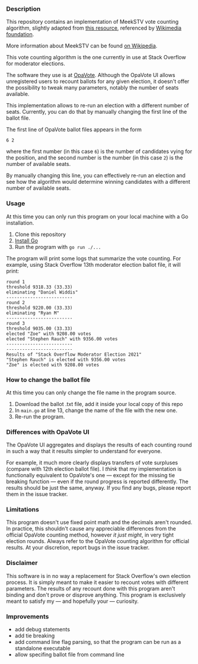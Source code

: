 ### Description

This repository contains an implementation of MeekSTV vote counting algorithm, 
slightly adapted from [this resource](https://web.archive.org/web/20210225045400/https://prfound.org/resources/reference/reference-meek-rule/), referenced by [Wikimedia foundation](https://meta.wikimedia.org/wiki/Wikimedia_Foundation_elections/Single_Transferable_Vote).

More information about MeekSTV can be found [on Wikipedia](https://en.wikipedia.org/wiki/Counting_single_transferable_votes#Meek).

This vote counting algorithm is the one currently in use at Stack Overflow for moderator elections. 

The software they use is at [OpaVote](https://www.opavote.com/). Although the OpaVote UI allows unregistered users to recount ballots for any given election, it doesn't offer the possibility to tweak many parameters, notably the number of seats available.

This implementation allows to re-run an election with a different number of seats. Currently, you can do that by manually changing the first line of the ballot file.

The first line of OpaVote ballot files appears in the form
```text
6 2
```
where the first number (in this case `6`) is the number of candidates vying for the position, 
and the second number is the number (in this case `2`) is the number of available seats.

By manually changing this line, you can effectively re-run an election and see how the algorithm would determine winning candidates with a different number of available seats.

### Usage

At this time you can only run this program on your local machine with a Go installation.

1. Clone this repository
2. [Install Go](https://go.dev/doc/install)
3. Run the program with `go run ./...`

The program will print some logs that summarize the vote counting. For example, using Stack Overflow 13th moderator election ballot file, 
it will print:

```text
round 1
threshold 9318.33 (33.33)
eliminating "Daniel Widdis"
-------------------------
round 2
threshold 9220.00 (33.33)
eliminating "Ryan M"
-------------------------
round 3
threshold 9035.00 (33.33)
elected "Zoe" with 9208.00 votes
elected "Stephen Rauch" with 9356.00 votes
-------------------------
-------------------------
Results of "Stack Overflow Moderator Election 2021"
"Stephen Rauch" is elected with 9356.00 votes
"Zoe" is elected with 9208.00 votes
```

### How to change the ballot file

At this time you can only change the file name in the program source.
1. Download the ballot .txt file, add it inside your local copy of this repo 
2. In `main.go` at line 13, change the name of the file with the new one.
3. Re-run the program.

### Differences with OpaVote UI

The OpaVote UI aggregates and displays the results of each counting round in such a way that it results 
simpler to understand for everyone. 

For example, it much more clearly displays transfers of vote surpluses (compare with 12th election ballot file).
I _think_ that my implementation is functionally equivalent to OpaVote's one — except for the missing tie breaking function — even if the round progress is reported differently.
The results should be just the same, anyway. If you find any bugs, please report them in the issue tracker.

### Limitations

This program doesn't use fixed point math and the decimals aren't rounded. In practice, this shouldn't cause any appreciable differences from the official OpaVote counting method, 
however *it just might*, in very tight election rounds. Always refer to the OpaVote counting algorithm for official results. At your discretion, report bugs in the issue tracker.   

### Disclaimer

This software is in no way a replacement for Stack Overflow's own election process. 
It is simply meant to make it easier to recount votes with different parameters. The results of any recount done with this program aren't binding and don't prove or disprove anything. 
This program is exclusively meant to satisfy my — and hopefully your — curiosity. 

### Improvements

- add debug statements
- add tie breaking
- add command line flag parsing, so that the program can be run as a standalone executable
- allow specifing ballot file from command line
